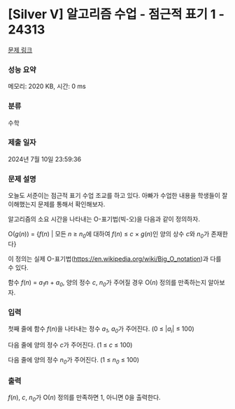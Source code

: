 # [Silver V] 알고리즘 수업 - 점근적 표기 1 - 24313 

[문제 링크](https://www.acmicpc.net/problem/24313) 

### 성능 요약

메모리: 2020 KB, 시간: 0 ms

### 분류

수학

### 제출 일자

2024년 7월 10일 23:59:36

### 문제 설명

<p>오늘도 서준이는 점근적 표기 수업 조교를 하고 있다. 아빠가 수업한 내용을 학생들이 잘 이해했는지 문제를 통해서 확인해보자.</p>

<p>알고리즘의 소요 시간을 나타내는 O-표기법(빅-오)을 다음과 같이 정의하자.</p>

<p>O(<em>g</em>(<em>n</em>)) = {<em>f</em>(<em>n</em>) | 모든 <em>n</em> ≥ <em>n<sub>0</sub></em>에 대하여 <em>f</em>(<em>n</em>) ≤ <em>c</em> × <em>g</em>(<em>n</em>)인 양의 상수 <em>c</em>와 <em>n<sub>0</sub></em>가 존재한다}</p>

<p>이 정의는 실제 O-표기법(<a href="https://en.wikipedia.org/wiki/Big_O_notation">https://en.wikipedia.org/wiki/Big_O_notation</a>)과 다를 수 있다.</p>

<p>함수 <em>f</em>(<em>n</em>) = <em>a<sub>1</sub>n </em>+ <em>a<sub>0</sub></em>, 양의 정수 <em>c</em>, <em>n<sub>0</sub></em>가 주어질 경우 O(<em>n</em>) 정의를 만족하는지 알아보자.</p>

### 입력 

 <p>첫째 줄에 함수 <em>f</em>(<em>n</em>)을 나타내는 정수 <em>a<sub>1</sub></em>, <em>a</em><sub><em>0</em></sub>가 주어진다. (0 ≤ |<em>a<sub>i</sub></em>| ≤ 100)</p>

<p>다음 줄에 양의 정수 <em>c</em>가 주어진다. (1 ≤ <em>c</em> ≤ 100)</p>

<p>다음 줄에 양의 정수 <em>n<sub>0</sub></em>가 주어진다. (1 ≤ <em>n<sub>0</sub></em> ≤ 100)</p>

### 출력 

 <p><em>f</em>(<em>n</em>), <em>c</em>, <em>n<sub>0</sub></em>가 O(<em>n</em>) 정의를 만족하면 1, 아니면 0을 출력한다.</p>

